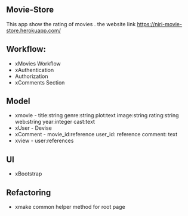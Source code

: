 ## Movie-Store
This app show the rating of movies .
the website link https://niri-movie-store.herokuapp.com/

## Workflow:
- xMovies Workflow
- xAuthentication
- Authorization
- xComments Section


## Model
- xmovie - title:string genre:string plot:text image:string rating:string web:string year:integer cast:text
- xUser - Devise
- xComment - movie_id:reference  user_id: reference comment: text
- xview - user:references


## UI
- xBootstrap

## Refactoring
- xmake common helper method for root page
